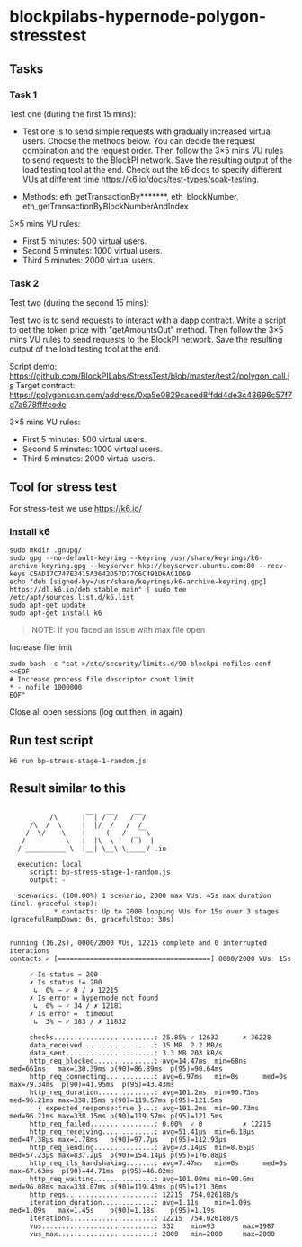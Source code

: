 # blockpilabs-hypernode-polygon-stresstest


## Tasks

### Task 1
Test one (during the first 15 mins): 
 - Test one is to send simple requests with gradually increased virtual users. Choose the methods below. You can decide the request combination and the request order. Then follow the 3×5 mins VU rules to send requests to the BlockPI network. Save the resulting output of the load testing tool at the end. Check out the k6 docs to specify different VUs at different time https://k6.io/docs/test-types/soak-testing.

 - Methods: eth_getTransactionBy*******, eth_blockNumber, eth_getTransactionByBlockNumberAndIndex

3×5 mins VU rules:
 - First 5 minutes: 500 virtual users.
 - Second 5 minutes: 1000 virtual users. 
 - Third 5 minutes: 2000 virtual users.

### Task 2

Test two (during the second 15 mins):

Test two is to send requests to interact with a dapp contract. Write a script to get the token price with "getAmountsOut" method. Then follow the 3×5 mins VU rules to send requests to the BlockPI network. Save the resulting output of the load testing tool at the end. 

Script demo: https://github.com/BlockPILabs/StressTest/blob/master/test2/polygon_call.js
Target contract: https://polygonscan.com/address/0xa5e0829caced8ffdd4de3c43696c57f7d7a678ff#code 

3×5 mins VU rules:
 - First 5 minutes: 500 virtual users.
 - Second 5 minutes: 1000 virtual users.
 - Third 5 minutes: 2000 virtual users.

## Tool for stress test
For stress-test we use https://k6.io/

### Install k6
```
sudo mkdir .gnupg/
sudo gpg --no-default-keyring --keyring /usr/share/keyrings/k6-archive-keyring.gpg --keyserver hkp://keyserver.ubuntu.com:80 --recv-keys C5AD17C747E3415A3642D57D77C6C491D6AC1D69
echo "deb [signed-by=/usr/share/keyrings/k6-archive-keyring.gpg] https://dl.k6.io/deb stable main" | sudo tee /etc/apt/sources.list.d/k6.list
sudo apt-get update
sudo apt-get install k6
```

>  NOTE:
If you faced an issue with max file open

Increase file limit
```
sudo bash -c "cat >/etc/security/limits.d/90-blockpi-nofiles.conf <<EOF
# Increase process file descriptor count limit
* - nofile 1000000
EOF"
```
Close all open sessions (log out then, in again)


## Run test script

```
k6 run bp-stress-stage-1-random.js
```

## Result similar to this

```

          /\      |‾‾| /‾‾/   /‾‾/   
     /\  /  \     |  |/  /   /  /    
    /  \/    \    |     (   /   ‾‾\  
   /          \   |  |\  \ |  (‾)  | 
  / __________ \  |__| \__\ \_____/ .io

  execution: local
     script: bp-stress-stage-1-random.js
     output: -

  scenarios: (100.00%) 1 scenario, 2000 max VUs, 45s max duration (incl. graceful stop):
           * contacts: Up to 2000 looping VUs for 15s over 3 stages (gracefulRampDown: 0s, gracefulStop: 30s)


running (16.2s), 0000/2000 VUs, 12215 complete and 0 interrupted iterations
contacts ✓ [======================================] 0000/2000 VUs  15s

     ✓ Is status = 200
     ✗ Is status != 200
      ↳  0% — ✓ 0 / ✗ 12215
     ✗ Is error = hypernode not found
      ↳  0% — ✓ 34 / ✗ 12181
     ✗ Is error =  timeout
      ↳  3% — ✓ 383 / ✗ 11832

     checks.........................: 25.85% ✓ 12632      ✗ 36228 
     data_received..................: 35 MB  2.2 MB/s
     data_sent......................: 3.3 MB 203 kB/s
     http_req_blocked...............: avg=14.47ms  min=68ns    med=661ns   max=130.39ms p(90)=86.89ms  p(95)=90.64ms 
     http_req_connecting............: avg=6.97ms   min=0s      med=0s      max=79.34ms  p(90)=41.95ms  p(95)=43.43ms 
     http_req_duration..............: avg=101.2ms  min=90.73ms med=96.21ms max=338.15ms p(90)=119.57ms p(95)=121.5ms 
       { expected_response:true }...: avg=101.2ms  min=90.73ms med=96.21ms max=338.15ms p(90)=119.57ms p(95)=121.5ms 
     http_req_failed................: 0.00%  ✓ 0          ✗ 12215 
     http_req_receiving.............: avg=51.41µs  min=6.18µs  med=47.38µs max=1.78ms   p(90)=97.7µs   p(95)=112.93µs
     http_req_sending...............: avg=73.14µs  min=8.65µs  med=57.23µs max=837.2µs  p(90)=154.14µs p(95)=176.88µs
     http_req_tls_handshaking.......: avg=7.47ms   min=0s      med=0s      max=67.63ms  p(90)=44.71ms  p(95)=46.82ms 
     http_req_waiting...............: avg=101.08ms min=90.6ms  med=96.08ms max=338.07ms p(90)=119.43ms p(95)=121.36ms
     http_reqs......................: 12215  754.026188/s
     iteration_duration.............: avg=1.11s    min=1.09s   med=1.09s   max=1.45s    p(90)=1.18s    p(95)=1.19s   
     iterations.....................: 12215  754.026188/s
     vus............................: 332    min=93       max=1987
     vus_max........................: 2000   min=2000     max=2000

```
